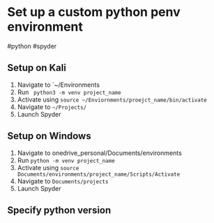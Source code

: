 # Set up a custom python penv environment
#python #spyder
## Setup on Kali
1. Navigate to `~/Environments
2. Run ` python3 -m venv project_name`
3. Activate using `source ~/Enviornments/proejct_name/bin/activate`
4. Navigate to `~/Projects/`
5. Launch Spyder
## Setup on Windows
1. Navigate to onedrive_personal/Documents/environments
2. Run `python -m venv project_name`
3. Activate using `source Documents/environments/project_name/Scripts/Activate`
4. Navigate to `Documents/projects`
5. Launch Spyder
## Specify python version
